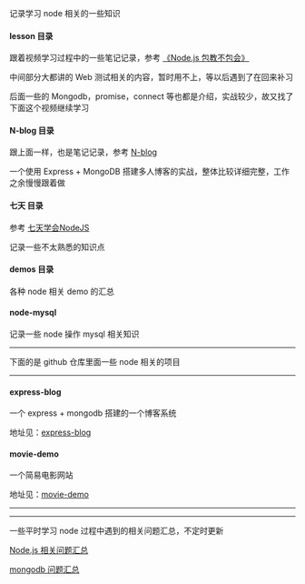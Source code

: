 记录学习 node 相关的一些知识

#### lesson 目录

跟着视频学习过程中的一些笔记记录，参考 [《Node.js 包教不包会》](https://github.com/hanekaoru/node-lessons)

中间部分大都讲的 Web 测试相关的内容，暂时用不上，等以后遇到了在回来补习

后面一些的 Mongodb，promise，connect 等也都是介绍，实战较少，故又找了下面这个视频继续学习


#### N-blog 目录

跟上面一样，也是笔记记录，参考 [N-blog](https://github.com/nswbmw/N-blog)

一个使用 Express + MongoDB 搭建多人博客的实战，整体比较详细完整，工作之余慢慢跟着做


#### 七天 目录

参考 [七天学会NodeJS](http://nqdeng.github.io/7-days-nodejs/)

记录一些不太熟悉的知识点


#### demos 目录

各种 node 相关 demo 的汇总



#### node-mysql

记录一些 node 操作 mysql 相关知识


----

下面的是 github 仓库里面一些 node 相关的项目

----

#### express-blog

一个 express + mongodb 搭建的一个博客系统

地址见：[express-blog](https://github.com/hanekaoru/express-blog)


#### movie-demo

一个简易电影网站

地址见：[movie-demo](https://github.com/hanekaoru/movie-demo)




----

----

一些平时学习 node 过程中遇到的相关问题汇总，不定时更新

[Node.js 相关问题汇总](http://hanekaoru.com/?p=1943)

[mongodb 问题汇总](http://hanekaoru.com/?p=1935)





